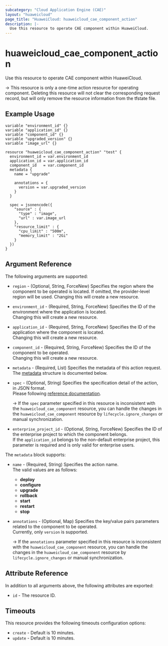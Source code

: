 ```yaml
---
subcategory: "Cloud Application Engine (CAE)"
layout: "huaweicloud"
page_title: "HuaweiCloud: huaweicloud_cae_component_action"
description: |-
  Use this resource to operate CAE component within HuaweiCloud.
---
```


# huaweicloud_cae_component_action

Use this resource to operate CAE component within HuaweiCloud.

-> This resource is only a one-time action resource for operating component. Deleting this resource will not clear
   the corresponding request record, but will only remove the resource information from the tfstate file.

## Example Usage

```hcl
variable "environment_id" {}
variable "application_id" {}
variable "component_id" {}
variable "upgraded_version" {}
variable "image_url" {}

resource "huaweicloud_cae_component_action" "test" {
  environment_id = var.environment_id
  application_id = var.application_id
  component_id   = var.component_id
  metadata {
    name = "upgrade"

    annotations = {
      version = var.upgraded_version
    }
  }

  spec = jsonencode({
    "source" : {
      "type" : "image",
      "url" : var.image_url
    },
    "resource_limit" : {
      "cpu_limit" : "500m",
      "memory_limit" : "2Gi"
    }
  })
}
```

## Argument Reference

The following arguments are supported:

* `region` - (Optional, String, ForceNew) Specifies the region where the component to be operated is located.
  If omitted, the provider-level region will be used.
  Changing this will create a new resource.

* `environment_id` - (Required, String, ForceNew) Specifies the ID of the environment where the application
  is located.  
  Changing this will create a new resource.

* `application_id` - (Required, String, ForceNew) Specifies the ID of the application where the component is located.  
  Changing this will create a new resource.

* `component_id` - (Required, String, ForceNew) Specifies the ID of the component to be operated.  
  Changing this will create a new resource.

* `metadata` - (Required, List) Specifies the metadata of this action request.  
  The [metadata](#component_action_metadata) structure is documented below.

* `spec` - (Optional, String) Specifies the specification detail of the action, in JSON format.  
  Please following [reference documentation](https://support.huaweicloud.com/api-cae/ExecuteAction.html#ExecuteAction__request_ActionOnComponentSpec).

  -> If the `spec` parameter specified in this resource is inconsistent with the `huaweicloud_cae_component` resource,
     you can handle the changes in the `huaweicloud_cae_component` resource by `lifecycle.ignore_changes` or manual synchronization.

* `enterprise_project_id` - (Optional, String, ForceNew) Specifies the ID of the enterprise project to which the
  component belongs.  
  If the `application_id` belongs to the non-default enterprise project, this parameter is required and is only valid
  for enterprise users.

<a name="component_action_metadata"></a>
The `metadata` block supports:

* `name` - (Required, String) Specifies the action name.  
  The valid values are as follows:
  + **deploy**
  + **configure**
  + **upgrade**
  + **rollback**
  + **start**
  + **restart**
  + **stop**

* `annotations` - (Optional, Map) Specifies the key/value pairs parameters related to the component to be operated.  
  Currently, only `version` is supported.

  -> If the `annotations` parameter specified in this resource is inconsistent with the `huaweicloud_cae_component` resource,
     you can handle the changes in the `huaweicloud_cae_component` resource by `lifecycle.ignore_changes` or manual synchronization.

## Attribute Reference

In addition to all arguments above, the following attributes are exported:

* `id` - The resource ID.

## Timeouts

This resource provides the following timeouts configuration options:

* `create` - Default is 10 minutes.
* `update` - Default is 10 minutes.
